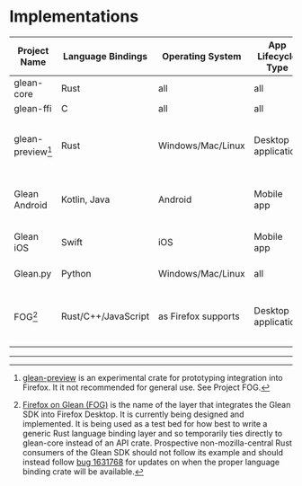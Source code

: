 # Implementations

| Project Name      | Language Bindings   | Operating System  | App Lifecycle Type  | Environment Data source |
| ----------------- | ------------------- | ----------------  | ------------------- | ----------------------- |
| glean-core        | Rust                | all               | all                 | none                    |
| glean-ffi         | C                   | all               | all                 | none                    |
| glean-preview[^1] | Rust                | Windows/Mac/Linux | Desktop application | OS info build-time autodetected, app info passed in |
| Glean Android     | Kotlin, Java        | Android           | Mobile app          | Autodetected from the Android environment |
| Glean iOS         | Swift               | iOS               | Mobile app          | Autodetected from the iOS environment
| Glean.py          | Python              | Windows/Mac/Linux | all                 | Autodetected at runtime |
| FOG[^2]           | Rust/C++/JavaScript | as Firefox supports | Desktop application | OS info build-time autodetected, app info passed in |

---

[^1]: [glean-preview](https://crates.io/crates/glean-preview) is an experimental crate for prototyping integration into Firefox. It it not recommended for general use. See Project FOG.

[^2]: [Firefox on Glean (FOG)](https://firefox-source-docs.mozilla.org/toolkit/components/glean/index.html) is the name of the layer that integrates the Glean SDK into Firefox Desktop. It is currently being designed and implemented. It is being used as a test bed for how best to write a generic Rust language binding layer and so temporarily ties directly to glean-core instead of an API crate. Prospective non-mozilla-central Rust consumers of the Glean SDK should not follow its example and should instead follow [bug 1631768](https://bugzilla.mozilla.org/show_bug.cgi?id=1631768) for updates on when the proper language binding crate will be available.
